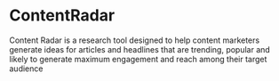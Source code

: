 # ContentRadar
 Content Radar is a research tool designed to help content marketers generate ideas for articles and headlines that are trending, popular and likely to generate maximum engagement and reach among their target audience
